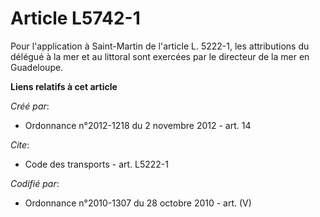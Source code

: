 # Article L5742-1

Pour l'application à Saint-Martin de l'article L. 5222-1, les attributions du délégué à la mer et au littoral sont exercées
par le directeur de la mer en Guadeloupe.

**Liens relatifs à cet article**

_Créé par_:

  - Ordonnance n°2012-1218 du 2 novembre 2012 - art. 14

_Cite_:

  - Code des transports - art. L5222-1

_Codifié par_:

  - Ordonnance n°2010-1307 du 28 octobre 2010 - art. (V)
